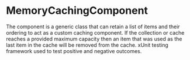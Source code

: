 # MemoryCachingComponent
The component is a generic class that can retain a list of items and their ordering to act as a custom caching component. If the collection or cache reaches a provided maximum capacity then an item that was used as the last item in the cache will be removed from the cache. xUnit testing framework used to test positive and negative outcomes.
